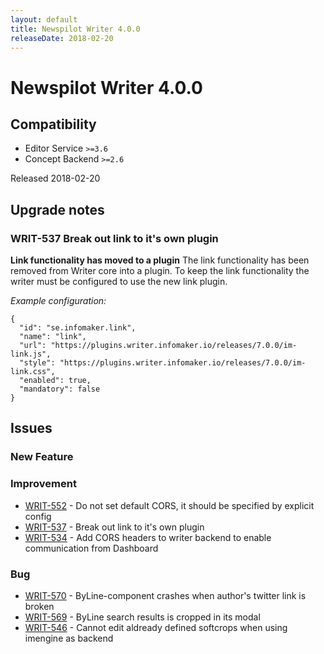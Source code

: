 ```yaml
---
layout: default
title: Newspilot Writer 4.0.0
releaseDate: 2018-02-20
---
```

<div class="jumbotron">
    <h1>Newspilot Writer 4.0.0</h1>    
    <h2>Compatibility</h2>
    <ul>
        <li>Editor Service <code>>=3.6</code></li>
        <li>Concept Backend <code>>=2.6</code></li>
    </ul>
</div>

Released 2018-02-20



## Upgrade notes  
         
### WRIT-537 Break out link to it's own plugin 
**Link functionality has moved to a plugin**
The link functionality has been removed from Writer core into a plugin. To keep the link functionality the writer must be configured to use the new link plugin.

*Example configuration:*
```
{
  "id": "se.infomaker.link",
  "name": "link",
  "url": "https://plugins.writer.infomaker.io/releases/7.0.0/im-link.js",
  "style": "https://plugins.writer.infomaker.io/releases/7.0.0/im-link.css",
  "enabled": true,
  "mandatory": false
}
```              



## Issues  


### New Feature 



### Improvement 
 
 * [WRIT-552](https://jira.infomaker.se/browse/WRIT-552) - Do not set default CORS, it should be specified by explicit config  
 * [WRIT-537](https://jira.infomaker.se/browse/WRIT-537) - Break out link to it's own plugin  
 * [WRIT-534](https://jira.infomaker.se/browse/WRIT-534) - Add CORS headers to writer backend to enable communication from Dashboard 


### Bug 
 
 * [WRIT-570](https://jira.infomaker.se/browse/WRIT-570) - ByLine-component crashes when author's twitter link is broken  
 * [WRIT-569](https://jira.infomaker.se/browse/WRIT-569) - ByLine search results is cropped in its modal  
 * [WRIT-546](https://jira.infomaker.se/browse/WRIT-546) - Cannot edit aldready defined softcrops when using imengine as backend 


